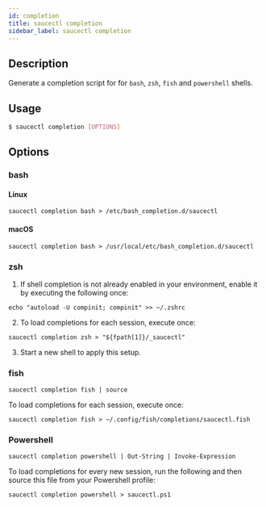 ```yaml
---
id: completion
title: saucectl completion
sidebar_label: saucectl completion
---
```


## Description

Generate a completion script for for `bash`, `zsh`, `fish` and `powershell` shells.

## Usage

```bash
$ saucectl completion [OPTIONS]
```

## Options

### <span className="cli">bash</span>

<div className="cli-desc">

#### Linux

```
saucectl completion bash > /etc/bash_completion.d/saucectl
```

#### macOS

```
saucectl completion bash > /usr/local/etc/bash_completion.d/saucectl
```

</div>

### <span className="cli">zsh</span>

<div className="cli-desc">

1. If shell completion is not already enabled in your environment, enable it by executing the following once:

```
echo "autoload -U compinit; compinit" >> ~/.zshrc
```

2. To load completions for each session, execute once:

```
saucectl completion zsh > "${fpath[1]}/_saucectl"
```

3. Start a new shell to apply this setup.

</div>

### <span className="cli">fish</span>

<div className="cli-desc">

```
saucectl completion fish | source
```

To load completions for each session, execute once:

```
saucectl completion fish > ~/.config/fish/completions/saucectl.fish
```

</div>

### <span className="cli">Powershell</span>

<div className="cli-desc">

```
saucectl completion powershell | Out-String | Invoke-Expression
```

To load completions for every new session, run the following and then source this file from your Powershell profile:

```
saucectl completion powershell > saucectl.ps1
```

</div>
